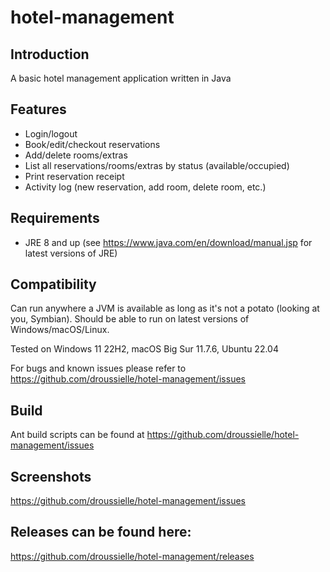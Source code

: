 # hotel-management

## Introduction

A basic hotel management application written in Java

## Features

- Login/logout
- Book/edit/checkout reservations
- Add/delete rooms/extras
- List all reservations/rooms/extras by status (available/occupied)
- Print reservation receipt
- Activity log (new reservation, add room, delete room, etc.)

## Requirements

- JRE 8 and up (see https://www.java.com/en/download/manual.jsp for latest versions of JRE)

## Compatibility

Can run anywhere a JVM is available as long as it's not a potato (looking at you, Symbian). Should be able to run on 
latest versions of Windows/macOS/Linux. 

Tested on Windows 11 22H2, macOS Big Sur 11.7.6, Ubuntu 22.04

For bugs and known issues please refer to https://github.com/droussielle/hotel-management/issues

## Build

Ant build scripts can be found at https://github.com/droussielle/hotel-management/issues

## Screenshots

https://github.com/droussielle/hotel-management/issues

## Releases can be found here:

https://github.com/droussielle/hotel-management/releases
